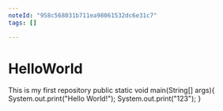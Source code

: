 ```yaml
---
noteId: "958c568031b711ea98061532dc6e31c7"
tags: []

---
```


# HelloWorld
This is my first repository
public static void main(String[] args){
  System.out.print("Hello World!");
  System.out.print("123");
}
